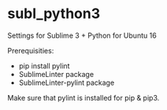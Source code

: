 # subl_python3
Settings for Sublime 3 + Python for Ubuntu 16

Prerequisities:
* pip install pylint
* SublimeLinter package
* SublimeLinter-pylint package

Make sure that pylint is installed for pip & pip3.
